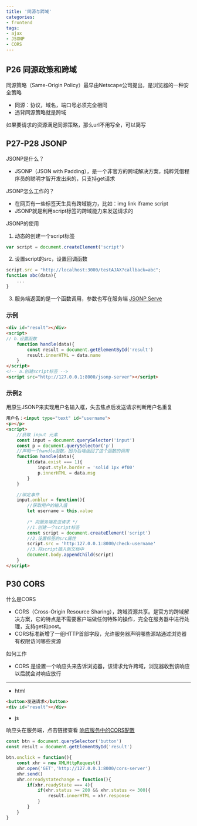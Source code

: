 ```yaml
---
title: '同源与跨域'
categories:
- frontend
tags:
- ajax
- JSONP
- CORS
---
```


## P26 同源政策和跨域
同源策略（Same-Origin Policy）最早由Netscape公司提出，是浏览器的一种安全策略
* 同源：协议，域名，端口号必须完全相同
* 违背同源策略就是跨域

如果要请求的资源满足同源策略，那么url不用写全，可以简写

## P27-P28 JSONP
JSONP是什么？
* JSONP（JSON with Padding），是一个非官方的跨域解决方案，纯粹凭借程序员的聪明才智开发出来的，只支持get请求

JSONP怎么工作的？
* 在网页有一些标签天生具有跨域能力，比如：img link iframe script
* JSONP就是利用script标签的跨域能力来发送请求的

JSONP的使用
1. 动态的创建一个script标签
```js
var script = document.createElement('script')
```
2. 设置script的src，设置回调函数
```js
script.src = "http://localhost:3000/testAJAX?callback=abc";
function abc(data){
    ...
}
```
3. 服务端返回的是一个函数调用，参数也写在服务端
[JSONP Serve](/frontend/express)

### 示例
```html
<div id="result"></div>
<script>
// b.设置函数
    function handle(data){
        const result = document.getElementById('result')
        result.innerHTML = data.name
    }
</script>
<!-- a.创建script标签 -->
<script src="http://127.0.0.1:8000/jsonp-server"></script>
```

### 示例2
用原生JSONP来实现用户名输入框，失去焦点后发送请求判断用户名重复
```html
用户名：<input type="text" id="username">
<p></p>
<script>
    //获取 input 元素
    const input = document.querySelector('input')
    const p = document.querySelector('p')
    //声明一个handle函数，因为后端返回了这个函数的调用
    function handle(data){
        if(data.exist === 1){
            input.style.border = 'solid 1px #f00'
            p.innerHTML = data.msg
        }
    }

    //绑定事件
    input.onblur = function(){
        //获取用户的输入值
        let username = this.value
        
        /* 向服务端发送请求 */
        //1.创建一个script标签
        const script = document.createElement('script')
        //2.设置标签的src属性
        script.src = 'http:127.0.0.1:8000/check-username'
        //3.将script插入到文档中
        document.body.appendChild(script)
    }
</script>
```

## P30 CORS
什么是CORS
* CORS（Cross-Origin Resource Sharing），跨域资源共享。是官方的跨域解决方案，它的特点是不需要客户端做任何特殊的操作，完全在服务器中进行处理，支持get和post。
* CORS标准新增了一组HTTP首部字段，允许服务器声明哪些源站通过浏览器有权限访问哪些资源

如何工作
* CORS 是设置一个响应头来告诉浏览器，该请求允许跨域，浏览器收到该响应以后就会对响应放行
---
* html
```html
<button>发送请求</button>
<div id="result"></div>
```
* js

响应头在服务端，点击链接查看 [响应服务中的CORS配置](/frontend/express)
```js
const btn = document.querySelector('button')
const result = document.getElementById('result')

btn.onclick = function(){
    const xhr = new XMLHttpRequest()
    xhr.open('GET','http://127.0.0.1:8000/cors-server')
    xhr.send()
    xhr.onreadystatechange = function(){
        if(xhr.readyState === 4){
            if(xhr.status >= 200 && xhr.status <= 300){
                result.innerHTML = xhr.response
            }
        }
    }
}
```